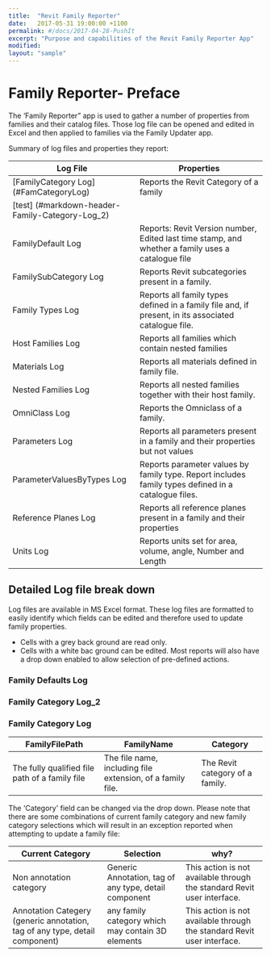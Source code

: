 ```yaml
---
title:  "Revit Family Reporter"
date:   2017-05-31 19:00:00 +1100
permalink: #/docs/2017-04-28-PushIt
excerpt: "Purpose and capabilities of the Revit Family Reporter App"
modified:
layout: "sample"
---
```


# Family Reporter- Preface

The ‘Family Reporter” app is used to gather a number of properties from families and their catalog files. Those log file can be opened and edited in Excel and then applied to families via the Family Updater app.

Summary of log files and properties they report:

| Log File | Properties |
|---------|------------|
| [FamilyCategory Log] (#FamCategoryLog) | Reports the Revit Category of a family |
| [test] (#markdown-header-Family-Category-Log_2) |  |
| FamilyDefault Log | Reports: Revit Version number, Edited last time stamp, and whether a family uses a catalogue file |
| FamilySubCategory Log | Reports Revit subcategories present in a family. |
| Family Types Log | Reports all family types defined in a family file and, if present, in its associated catalogue file. |
| Host Families Log | Reports all families which contain nested families |
| Materials Log | Reports all materials defined in family file. |
| Nested Families Log | Reports all nested families together with their host family. |
| OmniClass Log | Reports the Omniclass of a family. |
| Parameters Log | Reports all parameters present in a family and their properties but not values |
| ParameterValuesByTypes Log | Reports parameter values by family type. Report includes family types defined in a catalogue files. |
| Reference Planes Log | Reports all reference planes present in a family and their properties |
| Units Log | Reports units set for area, volume, angle, Number and Length |

## Detailed Log file break down

Log files are available in MS Excel format. These log files are formatted to easily identify which fields can be edited and therefore used to update family properties.

* Cells with a grey back ground are read only. 
* Cells with a white bac ground can be edited. Most reports will also have a drop down enabled to allow selection of pre-defined actions.

### Family Defaults Log

### Family Category Log_2

### <h3><a id="FamCategoryLog" />Family Category Log</h3>

| FamilyFilePath | FamilyName | Category |
|--------|----------|-----------|
| The fully qualified file path of a family file | The file name, including file extension, of a family file. | The Revit category of a family. |

The 'Category' field can be changed via the drop down. Please note that there are some combinations of current family category and new family category selections which will result in an exception reported when attempting to update a family file:

| Current Category | Selection | why? |
|--------------|---------------|------|
| Non annotation category | Generic Annotation, tag of any type, detail component | This action is not available through the standard Revit user interface. |
| Annotation Categery (generic annotation, tag of any type, detail component) | any family category which may contain 3D elements | This action is not available through the standard Revit user interface. |
